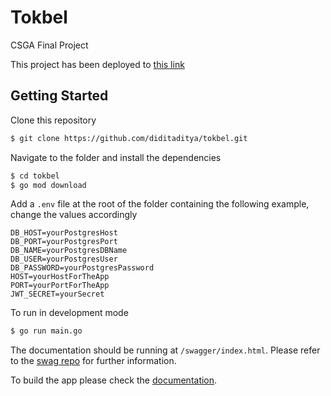# Tokbel

CSGA Final Project

This project has been deployed to [this link](http://203.194.114.113)

## Getting Started

Clone this repository
```sh
$ git clone https://github.com/diditaditya/tokbel.git
```

Navigate to the folder and install the dependencies
```sh
$ cd tokbel
$ go mod download
```

Add a `.env` file at the root of the folder containing the following example, change the values accordingly
```
DB_HOST=yourPostgresHost
DB_PORT=yourPostgresPort
DB_NAME=yourPostgresDBName
DB_USER=yourPostgresUser
DB_PASSWORD=yourPostgresPassword
HOST=yourHostForTheApp
PORT=yourPortForTheApp
JWT_SECRET=yourSecret
```

To run in development mode
```sh
$ go run main.go
```

The documentation should be running at `/swagger/index.html`. Please refer to the [swag repo](https://github.com/swaggo/swag) for further information.

To build the app please check the [documentation](https://go.dev/doc/tutorial/compile-install).